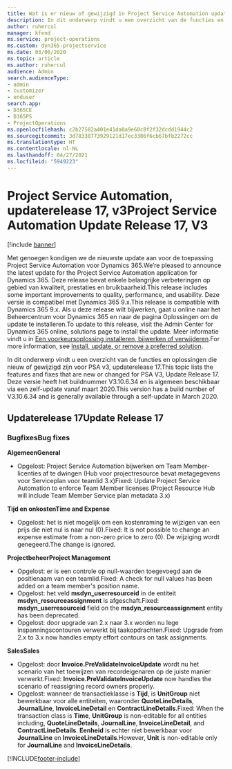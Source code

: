 ```yaml
---
title: Wat is er nieuw of gewijzigd in Project Service Automation updaterelease 17, v3
description: In dit onderwerp vindt u een overzicht van de functies en oplossingen die beschikbaar zijn voor Project Service Automation updaterelease 17, v3.
author: ruhercul
manager: kfend
ms.service: project-operations
ms.custom: dyn365-projectservice
ms.date: 03/06/2020
ms.topic: article
ms.author: ruhercul
audience: Admin
search.audienceType:
- admin
- customizer
- enduser
search.app:
- D365CE
- D365PS
- ProjectOperations
ms.openlocfilehash: c2b27582a401e41da0a9e60c8f2f32dcdd1944c2
ms.sourcegitcommit: 3d78338773929121d17ec3386f6cb67bfb2272cc
ms.translationtype: HT
ms.contentlocale: nl-NL
ms.lasthandoff: 04/27/2021
ms.locfileid: "5949223"
---
```

# <a name="project-service-automation-update-release-17-v3"></a><span data-ttu-id="c7667-103">Project Service Automation, updaterelease 17, v3</span><span class="sxs-lookup"><span data-stu-id="c7667-103">Project Service Automation Update Release 17, V3</span></span>

[!include [banner](../includes/psa-now-project-operations.md)]

<span data-ttu-id="c7667-104">Met genoegen kondigen we de nieuwste update aan voor de toepassing Project Service Automation voor Dynamics 365.</span><span class="sxs-lookup"><span data-stu-id="c7667-104">We’re pleased to announce the latest update for the Project Service Automation application for Dynamics 365.</span></span> <span data-ttu-id="c7667-105">Deze release bevat enkele belangrijke verbeteringen op gebied van kwaliteit, prestaties en bruikbaarheid.</span><span class="sxs-lookup"><span data-stu-id="c7667-105">This release includes some important improvements to quality, performance, and usability.</span></span>  <span data-ttu-id="c7667-106">Deze versie is compatibel met Dynamics 365 9.x.</span><span class="sxs-lookup"><span data-stu-id="c7667-106">This release is compatible with Dynamics 365 9.x.</span></span> <span data-ttu-id="c7667-107">Als u deze release wilt bijwerken, gaat u online naar het Beheercentrum voor Dynamics 365 en naar de pagina Oplossingen om de update te installeren.</span><span class="sxs-lookup"><span data-stu-id="c7667-107">To update to this release, visit the Admin Center for Dynamics 365 online, solutions page to install the update.</span></span> <span data-ttu-id="c7667-108">Meer informatie vindt u in [Een voorkeursoplossing installeren, bijwerken of verwijderen](/power-platform/admin/install-remove-preferred-solution).</span><span class="sxs-lookup"><span data-stu-id="c7667-108">For more information, see [Install, update, or remove a preferred solution](/power-platform/admin/install-remove-preferred-solution).</span></span>

<span data-ttu-id="c7667-109">In dit onderwerp vindt u een overzicht van de functies en oplossingen die nieuw of gewijzigd zijn voor PSA v3, updaterelease 17.</span><span class="sxs-lookup"><span data-stu-id="c7667-109">This topic lists the features and fixes that are new or changed for PSA V3, Update Release 17.</span></span> <span data-ttu-id="c7667-110">Deze versie heeft het buildnummer V3.10.6.34 en is algemeen beschikbaar via een zelf-update vanaf maart 2020.</span><span class="sxs-lookup"><span data-stu-id="c7667-110">This version has a build number of V3.10.6.34 and is generally available through a self-update in March 2020.</span></span>


## <a name="update-release-17"></a><span data-ttu-id="c7667-111">Updaterelease 17</span><span class="sxs-lookup"><span data-stu-id="c7667-111">Update Release 17</span></span>

### <a name="bug-fixes"></a><span data-ttu-id="c7667-112">Bugfixes</span><span class="sxs-lookup"><span data-stu-id="c7667-112">Bug fixes</span></span>

<span data-ttu-id="c7667-113">**Algemeen**</span><span class="sxs-lookup"><span data-stu-id="c7667-113">**General**</span></span>

- <span data-ttu-id="c7667-114">Opgelost: Project Service Automation bijwerken om Team Member-licenties af te dwingen (Hub voor projectresource bevat metagegevens voor Serviceplan voor teamlid 3.x)</span><span class="sxs-lookup"><span data-stu-id="c7667-114">Fixed: Update Project Service Automation to enforce Team Member licenses (Project Resource Hub will include Team Member Service plan metadata 3.x)</span></span>
 
<span data-ttu-id="c7667-115">**Tijd en onkosten**</span><span class="sxs-lookup"><span data-stu-id="c7667-115">**Time and Expense**</span></span>

- <span data-ttu-id="c7667-116">Opgelost: het is niet mogelijk om een kostenraming te wijzigen van een prijs die niet nul is naar nul (0).</span><span class="sxs-lookup"><span data-stu-id="c7667-116">Fixed: It is not possible to change an expense estimate from a non-zero price to zero (0).</span></span> <span data-ttu-id="c7667-117">De wijziging wordt genegeerd.</span><span class="sxs-lookup"><span data-stu-id="c7667-117">The change is ignored.</span></span>

<span data-ttu-id="c7667-118">**Projectbeheer**</span><span class="sxs-lookup"><span data-stu-id="c7667-118">**Project Management**</span></span>

- <span data-ttu-id="c7667-119">Opgelost: er is een controle op null-waarden toegevoegd aan de positienaam van een teamlid.</span><span class="sxs-lookup"><span data-stu-id="c7667-119">Fixed: A check for null values has been added on a team member's position name.</span></span>
- <span data-ttu-id="c7667-120">Opgelost: het veld **msdyn_userresourceid** in de entiteit **msdyn_resourceassignment** is afgeschaft.</span><span class="sxs-lookup"><span data-stu-id="c7667-120">Fixed: **msdyn_userresourceid** field on the **msdyn_resourceassignment** entity has been deprecated.</span></span>
- <span data-ttu-id="c7667-121">Opgelost: door upgrade van 2.x naar 3.x worden nu lege inspanningscontouren verwerkt bij taakopdrachten.</span><span class="sxs-lookup"><span data-stu-id="c7667-121">Fixed: Upgrade from 2.x to 3.x now handles empty effort contours on task assignments.</span></span>

<span data-ttu-id="c7667-122">**Sales**</span><span class="sxs-lookup"><span data-stu-id="c7667-122">**Sales**</span></span>

- <span data-ttu-id="c7667-123">Opgelost: door **Invoice.PreValidateInvoiceUpdate** wordt nu het scenario van het toewijzen van recordeigenaren op de juiste manier verwerkt.</span><span class="sxs-lookup"><span data-stu-id="c7667-123">Fixed: **Invoice.PreValidateInvoiceUpdate** now handles the scenario of reassigning record owners properly.</span></span>
- <span data-ttu-id="c7667-124">Opgelost: wanneer de transactieklasse is **Tijd**, is **UnitGroup** niet bewerkbaar voor alle entiteiten, waaronder **QuoteLineDetails**, **JournalLine**, **InvoiceLineDetail** en **ContractLineDetails**.</span><span class="sxs-lookup"><span data-stu-id="c7667-124">Fixed: When the transaction class is **Time**, **UnitGroup** is non-editable for all entities including, **QuoteLineDetails**, **JournalLine**, **InvoiceLineDetail**, and **ContractLineDetails**.</span></span> <span data-ttu-id="c7667-125">**Eenheid** is echter niet bewerkbaar voor **JournalLine** en **InvoiceLineDetails**.</span><span class="sxs-lookup"><span data-stu-id="c7667-125">However, **Unit** is non-editable only for **JournalLine** and **InvoiceLineDetails**.</span></span>




[!INCLUDE[footer-include](../includes/footer-banner.md)]